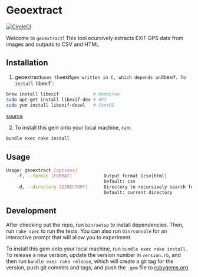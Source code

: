 # Geoextract 

[![CircleCI](https://circleci.com/gh/guialbuk/geoextract.svg?style=svg)](https://circleci.com/gh/guialbuk/geoextract)

Welcome to `geoextract`! This tool ecursively extracts EXIF GPS data from images and outputs to CSV and HTML

## Installation

1. geoextract` uses the `exif` gem written in C, which depends on `libexif`. To install `libexif`: 

```bash
brew install libexif             # Homebrew
sudo apt-get install libexif-dev # APT
sudo yum install libexif-devel   # CentOS
 ```
[source](https://github.com/tonytonyjan/exif#installation)


2. To install this gem onto your local machine, run:

```bash
bundle exec rake install
```

## Usage

```bash
Usage: geoextract [options]
    -f, --format [FORMAT]            Output format [csv|html]
                                     Default: csv
    -d, --directory [DIRECTORY]      Directory to recursively search for images
                                     Default: current directory
```

## Development

After checking out the repo, run `bin/setup` to install dependencies. Then, run `rake spec` to run the tests. You can also run `bin/console` for an interactive prompt that will allow you to experiment.

To install this gem onto your local machine, run `bundle exec rake install`. To release a new version, update the version number in `version.rb`, and then run `bundle exec rake release`, which will create a git tag for the version, push git commits and tags, and push the `.gem` file to [rubygems.org](https://rubygems.org).
